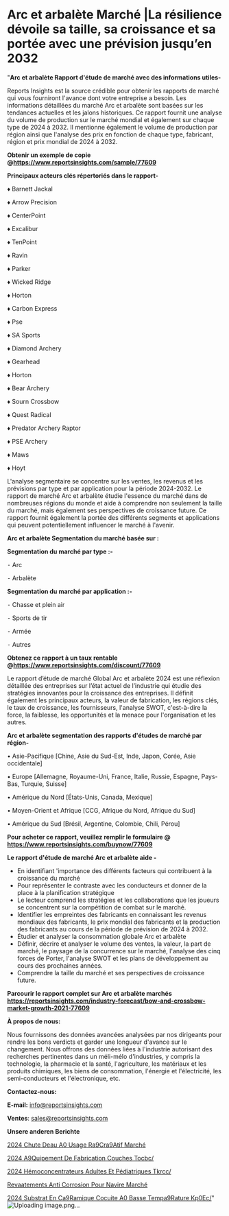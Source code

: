# Arc et arbalète Marché |La résilience dévoile sa taille, sa croissance et sa portée avec une prévision jusqu’en 2032

"<strong>Arc et arbalète Rapport d'étude de marché avec des informations utiles-</strong>

Reports Insights est la source crédible pour obtenir les rapports de marché qui vous fourniront l'avance dont votre entreprise a besoin. Les informations détaillées du marché Arc et arbalète sont basées sur les tendances actuelles et les jalons historiques. Ce rapport fournit une analyse du volume de production sur le marché mondial et également sur chaque type de 2024 à 2032. Il mentionne également le volume de production par région ainsi que l'analyse des prix en fonction de chaque type, fabricant, région et prix mondial de 2024 à 2032.

<strong><b>Obtenir un exemple de copie @</b></strong><a href=https://www.reportsinsights.com/sample/77609><strong><b>https://www.reportsinsights.com/sample/77609</b></strong></a>

<b>Principaux acteurs clés répertoriés dans le rapport-</b>

<b> </b>♦ Barnett Jackal

♦ Arrow Precision

♦ CenterPoint

♦ Excalibur

♦ TenPoint

♦ Ravin

♦ Parker

♦ Wicked Ridge

♦ Horton

♦ Carbon Express

♦ Pse

♦ SA Sports

♦ Diamond Archery

♦ Gearhead

♦ Horton

♦ Bear Archery

♦ Sourn Crossbow

♦ Quest Radical

♦ Predator Archery Raptor

♦ PSE Archery

♦ Maws

♦ Hoyt

L'analyse segmentaire se concentre sur les ventes, les revenus et les prévisions par type et par application pour la période 2024-2032. Le rapport de marché Arc et arbalète étudie l'essence du marché dans de nombreuses régions du monde et aide à comprendre non seulement la taille du marché, mais également ses perspectives de croissance future. Ce rapport fournit également la portée des différents segments et applications qui peuvent potentiellement influencer le marché à l'avenir.

<strong>Arc et arbalète Segmentation du marché basée sur :</strong>

<strong>Segmentation du marché par type :-</strong>

⁃ Arc

⁃ Arbalète

<strong>Segmentation du marché par application :-</strong>

⁃ Chasse et plein air

⁃ Sports de tir

⁃ Armée

⁃ Autres

<strong><b>Obtenez ce rapport à un taux rentable @</b></strong><a href=https://www.reportsinsights.com/discount/77609><strong><b>https://www.reportsinsights.com/discount/77609</b></strong></a>

Le rapport d’étude de marché Global Arc et arbalète 2024 est une réflexion détaillée des entreprises sur l’état actuel de l’industrie qui étudie des stratégies innovantes pour la croissance des entreprises. Il définit également les principaux acteurs, la valeur de fabrication, les régions clés, le taux de croissance, les fournisseurs, l'analyse SWOT, c'est-à-dire la force, la faiblesse, les opportunités et la menace pour l'organisation et les autres.

<strong>Arc et arbalète segmentation des rapports d'études de marché par région-</strong>

• Asie-Pacifique [Chine, Asie du Sud-Est, Inde, Japon, Corée, Asie occidentale]

• Europe [Allemagne, Royaume-Uni, France, Italie, Russie, Espagne, Pays-Bas, Turquie, Suisse]

• Amérique du Nord [États-Unis, Canada, Mexique]

• Moyen-Orient et Afrique [CCG, Afrique du Nord, Afrique du Sud]

• Amérique du Sud [Brésil, Argentine, Colombie, Chili, Pérou]

<strong>Pour acheter ce rapport, veuillez remplir le formulaire @   <a href=https://www.reportsinsights.com/buynow/77609>https://www.reportsinsights.com/buynow/77609</a></strong>

<strong>Le rapport d'étude de marché Arc et arbalète aide -</strong>
<ul>
  <li>En identifiant 'importance des différents facteurs qui contribuent à la croissance du marché</li>
  <li>Pour représenter le contraste avec les conducteurs et donner de la place à la planification stratégique</li>
  <li>Le lecteur comprend les stratégies et les collaborations que les joueurs se concentrent sur la compétition de combat sur le marché.</li>
  <li>Identifier les empreintes des fabricants en connaissant les revenus mondiaux des fabricants, le prix mondial des fabricants et la production des fabricants au cours de la période de prévision de 2024 à 2032.</li>
  <li>Étudier et analyser la consommation globale Arc et arbalète</li>
  <li>Définir, décrire et analyser le volume des ventes, la valeur, la part de marché, le paysage de la concurrence sur le marché, l'analyse des cinq forces de Porter, l'analyse SWOT et les plans de développement au cours des prochaines années.</li>
  <li>Comprendre la taille du marché et ses perspectives de croissance future.</li>
</ul>

<strong>Parcourir le rapport complet sur Arc et arbalète marchés <a href=https://reportsinsights.com/industry-forecast/bow-and-crossbow-market-growth-2021-77609>https://reportsinsights.com/industry-forecast/bow-and-crossbow-market-growth-2021-77609</a></strong>

<strong>À propos de nous:</strong>

Nous fournissons des données avancées analysées par nos dirigeants pour rendre les bons verdicts et garder une longueur d'avance sur le changement. Nous offrons des données liées à l'industrie autorisant des recherches pertinentes dans un méli-mélo d'industries, y compris la technologie, la pharmacie et la santé, l'agriculture, les matériaux et les produits chimiques, les biens de consommation, l'énergie et l'électricité, les semi-conducteurs et l'électronique, etc.

<strong>Contactez-nous:</strong>

<strong>E-mail:</strong> <a href=mailto:info@reportsinsights.com>info@reportsinsights.com</a>

<strong>Ventes</strong>: <a href=mailto:sales@reportsinsights.com>sales@reportsinsights.com</a>

<strong>Unsere anderen Berichte</strong>

<a href=https://www.linkedin.com/pulse/2024-chute-deau-%C3%A0-usage-r%C3%A9cr%C3%A9atif-march%C3%A9-6plfc/>2024 Chute Deau A0 Usage Ra9Cra9Atif Marché</a>

<a href=https://www.linkedin.com/pulse/2024-%C3%A9quipement-de-fabrication-couches-tocbc/>2024 A9Quipement De Fabrication Couches Tocbc/</a>

<a href=https://www.linkedin.com/pulse/2024-hémoconcentrateurs-adultes-et-pédiatriques-tkrcc/>2024 Hémoconcentrateurs Adultes Et Pédiatriques Tkrcc/</a>

<a href=https://www.linkedin.com/pulse/rev%C3%AAtements-anti-corrosion-pour-navire-march%C3%A9-z4mvc/>Revaatements Anti Corrosion Pour Navire Marché</a>

<a href=https://www.linkedin.com/pulse/2024-substrat-en-c%C3%A9ramique-cocuite-%C3%A0-basse-temp%C3%A9rature-kp0ec/>2024 Substrat En Ca9Ramique Cocuite A0 Basse Tempa9Rature Kp0Ec/</a>"
![Uploading image.png…]()

